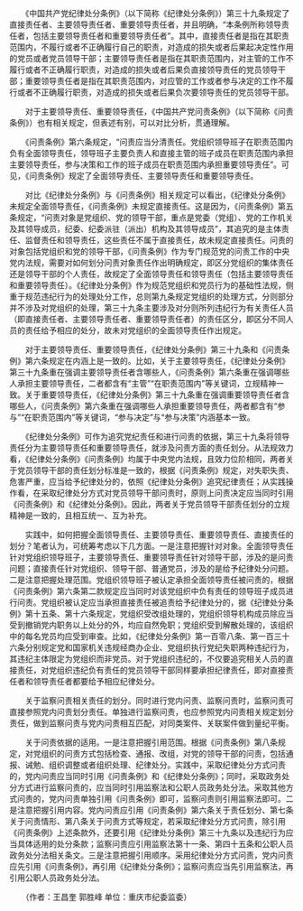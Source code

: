 　　《中国共产党纪律处分条例》（以下简称《纪律处分条例》）第三十九条规定了直接责任者、主要领导责任者、重要领导责任者，并且明确，“本条例所称领导责任者，包括主要领导责任者和重要领导责任者”。其中，直接责任者是指在其职责范围内，不履行或者不正确履行自己的职责，对造成的损失或者后果起决定性作用的党员或者党员领导干部；主要领导责任者是指在其职责范围内，对主管的工作不履行或者不正确履行职责，对造成的损失或者后果负直接领导责任的党员领导干部；重要领导责任者是指在其职责范围内，对应管的工作或者参与决定的工作不履行或者不正确履行职责，对造成的损失或者后果负次要领导责任的党员领导干部。

　　对于主要领导责任、重要领导责任，《中国共产党问责条例》（以下简称《问责条例》）也有相关规定，但表述有别，可以对比分析，贯通理解。

　　《问责条例》第六条规定，“问责应当分清责任。党组织领导班子在职责范围内负有全面领导责任，领导班子主要负责人和直接主管的班子成员在职责范围内承担主要领导责任，参与决策和工作的班子成员在职责范围内承担重要领导责任”。可见，《问责条例》规定了全面领导责任、主要领导责任和重要领导责任。

　　对比《纪律处分条例》与《问责条例》相关规定可以看出，《纪律处分条例》未规定全面领导责任，《问责条例》未规定直接责任。这是因为，《问责条例》第五条规定，“问责对象是党组织、党的领导干部，重点是党委（党组）、党的工作机关及其领导成员，纪委、纪委派驻（派出）机构及其领导成员”，其追究的是主体责任、监督责任和领导责任，这些责任不属于直接责任，故未规定直接责任。问责的对象包括党组织和党的领导干部，《问责条例》作为专门规范党的问责工作的中央党内法规，需要对如何划分问责对象责任作出明确规定，即区分党组织的集体责任还是领导干部的个人责任，故规定了全面领导责任和领导责任（包括主要领导责任和重要领导责任）。《纪律处分条例》作为规范党组织和党员行为的基础性法规，侧重于规范违纪行为的处理处分工作，总则第九条规定党组织的处理方式，分则部分并不涉及对党组织的处理，第三十九条主要涉及对分则所列违纪行为有关责任人员（即直接责任者、主要领导责任者、重要领导责任者）的责任区分，即区分不同人员的责任给予相应的处分，故未对党组织的全面领导责任作出规定。

　　对于主要领导责任、重要领导责任，《纪律处分条例》第三十九条和《问责条例》第六条规定在内涵上是一致的。比如，关于主要领导责任，《纪律处分条例》第三十九条重在强调主要领导责任者含哪些人，《问责条例》第六条重在强调哪些人承担主要领导责任，二者都含有“主管”“在职责范围内”等关键词，立规精神一致。关于重要领导责任，《纪律处分条例》第三十九条重在强调重要领导责任者含哪些人，《问责条例》第六条重在强调哪些人承担重要领导责任，两者都含有“参与”“在职责范围内”等关键词，“参与决定”与“参与决策”内涵基本一致。

　　《纪律处分条例》可作为追究党纪责任和进行问责的依据，第三十九条将领导责任分为主要领导责任和重要领导责任，就涉及问责方面的责任划分。从法规效力看，《纪律处分条例》《问责条例》均属于中央党内法规，且效力位阶相同，两者关于党员领导干部的责任划分标准是一致的，根据《问责条例》规定，对失职失责、危害严重，应当给予纪律处分的，依照《纪律处分条例》追究纪律责任；从实践操作看，在采取纪律处分方式对党员领导干部问责时，原则上问责决定应当同时引用《问责条例》和《纪律处分条例》。因此，两者关于党员领导干部责任划分的立规精神是一致的，且相互统一、互为补充。

　　实践中，如何把握全面领导责任、主要领导责任、重要领导责任、直接责任的划分？笔者认为，可统筹考虑以下几方面。一是注意把握针对对象。全面领导责任针对党组织领导班子，主要领导责任、重要领导责任针对领导干部，涉及的是问责问题；直接责任针对党组织、领导干部、普通党员，涉及的是给予纪律处分问题。二是注意把握处理范围。党组织领导班子被认定承担全面领导责任被问责的，根据《问责条例》第六条第二款规定应当同时对该党组织中负有责任的领导班子成员进行问责。党组织被认定应当承担直接责任被追责给予纪律处分的，据《纪律处分条例》第十五条、第十六条规定，党组织受改组处理的，党组织领导机构成员除应当受到撤销党内职务以上处分的外，均应自然免职；党组织受到解散处理的，该组织中的每名党员均应受到审查。比如，《纪律处分条例》第一百零八条、第一百三十六条分别规定党和国家机关违规经商办企业、党组织执行党纪失职两种违纪行为，其违纪主体限定为党组织而非党员。对于党组织违纪的，不仅要追究相关人员的直接责任，对党组织违纪负有责任的党员领导干部同样要承担纪律责任，即对直接责任者和领导责任者都要给予相应纪律处分。

　　关于监察问责相关责任的划分。同时进行党内问责、监察问责时，监察问责可直接参照党内问责划分责任。单独进行监察问责，也应参照党内问责相关规定划分责任，做到监察问责与党内问责相互匹配，对同类案件、关联案件做到量纪平衡。

　　关于问责依据的适用。一是注意把握引用范围。根据《问责条例》第八条规定，对党组织的问责方式包括检查、通报、改组，对党的领导干部的问责，包括通报、诫勉、组织调整或者组织处理、纪律处分。实践中，采取纪律处分方式问责的，党内问责应当同时引用《问责条例》和《纪律处分条例》；同时，采取政务处分方式进行监察问责的，应当同时引用监察法和公职人员政务处分法。采取其他方式问责的，党内问责单独引用《问责条例》即可，监察问责则引用监察法即可。二是注意把握引用内容。党内问责应引用《问责条例》第六条关于责任划分、第七条关于问责情形、第八条关于问责方式等规定，若采取纪律处分方式问责，除引用《问责条例》上述条款外，还要引用《纪律处分条例》第三十九条以及违纪行为应当具体适用的处分条款；监察问责应引用监察法第十一条、第四十五条和公职人员政务处分法相关条文。三是注意把握引用顺序。采用纪律处分方式问责，党内问责应先引用《问责条例》，再引用《纪律处分条例》；监察问责应当先引用监察法，再引用公职人员政务处分法。

　　（作者：王昌奎 郭胜峰 单位：重庆市纪委监委）